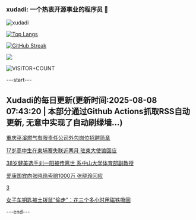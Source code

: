 ### xudadi: 一个热衷开源事业的程序员 👋

![xudadi](https://github-readme-stats-git-masterorgs-github-readme-stats-team.vercel.app/api?username=xudadi)

[![Top Langs](https://github-readme-stats.vercel.app/api/top-langs/?username=xudadi)](https://github.com/anuraghazra/github-readme-stats)

[![GitHub Streak](https://streak-stats.demolab.com?user=xudadi&locale=zh_Hans)](https://git.io/streak-stats)

![](https://raw.githubusercontent.com/xudadi/xudadi/main/assets/github-contribution-grid-snake.svg)

![VISITOR+COUNT](https://komarev.com/ghpvc/?username=xudadi&label=VISITOR+COUNT)


---start---

## Xudadi的每日更新(更新时间:2025-08-08 07:43:20 | 本部分通过Github Actions抓取RSS自动更新, 无意中实现了自动刷绿墙...)

[重庆巫溪燃气有限责任公司外包岗位招聘简章](https://www.gongkaoleida.com/article/2554937)

[17岁高中生在柬埔寨失联近两月 驻柬大使馆回应](https://m.163.com/news/article/K6CSF7I9053469LG.html)

[38岁健美选手刘一阳被传离世 系中山大学体育部副教授](https://m.163.com/news/article/K6CV3K08053469LG.html)

[爱康国宾向张晓玲索赔1000万 张晓玲回应](https://m.163.com/news/article/K6CSHVGA051492T3.html)

[3](https://m.163.com/touch/news/sub/domestic)

[女子车钥匙被土拨鼠"偷走"：花三个多小时用磁铁吸回](https://m.163.com/news/article/K6CT1PLF0514R9OJ.html)

---end---
